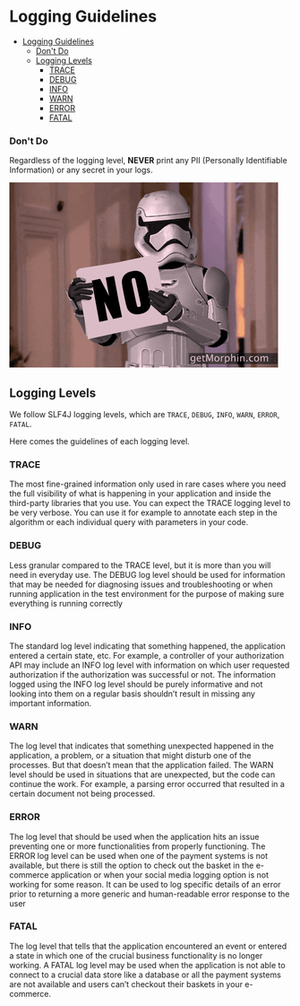 # Logging Guidelines

- [Logging Guidelines](#logging-guidelines)
    - [Don't Do](#dont-do)
  - [Logging Levels](#logging-levels)
    - [TRACE](#trace)
    - [DEBUG](#debug)
    - [INFO](#info)
    - [WARN](#warn)
    - [ERROR](#error)
    - [FATAL](#fatal)

### Don't Do

Regardless of the logging level, **NEVER** print any PII (Personally Identifiable Information) or any secret in your logs.

![no-giphy.gif](/docs/resources/img/no-giphy.gif)

## Logging Levels

We follow SLF4J logging levels, which are `TRACE`, `DEBUG`, `INFO`, `WARN`, `ERROR`, `FATAL`.

Here comes the guidelines of each logging level.

### TRACE
The most fine-grained information only used in rare cases where you need the full visibility of what is happening in your application and inside the third-party libraries that you use. You can expect the TRACE logging level to be very verbose. You can use it for example to annotate each step in the algorithm or each individual query with parameters in your code.

### DEBUG
Less granular compared to the TRACE level, but it is more than you will need in everyday use. The DEBUG log level should be used for information that may be needed for diagnosing issues and troubleshooting or when running application in the test environment for the purpose of making sure everything is running correctly

### INFO 
The standard log level indicating that something happened, the application entered a certain state, etc. For example, a controller of your authorization API may include an INFO log level with information on which user requested authorization if the authorization was successful or not. The information logged using the INFO log level should be purely informative and not looking into them on a regular basis shouldn’t result in missing any important information.

### WARN 
The log level that indicates that something unexpected happened in the application, a problem, or a situation that might disturb one of the processes. But that doesn’t mean that the application failed. The WARN level should be used in situations that are unexpected, but the code can continue the work. For example, a parsing error occurred that resulted in a certain document not being processed.

### ERROR
The log level that should be used when the application hits an issue preventing one or more functionalities from properly functioning. The ERROR log level can be used when one of the payment systems is not available, but there is still the option to check out the basket in the e-commerce application or when your social media logging option is not working for some reason. It can be used to log specific details of an error prior to returning a more generic and human-readable error response to the user

### FATAL
The log level that tells that the application encountered an event or entered a state in which one of the crucial business functionality is no longer working. A FATAL log level may be used when the application is not able to connect to a crucial data store like a database or all the payment systems are not available and users can’t checkout their baskets in your e-commerce.
